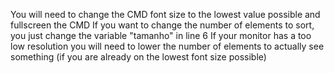 You will need to change the CMD font size to the lowest value possible and fullscreen the CMD
If you want to change the number of elements to sort, you just change the variable "tamanho" in line 6
If your monitor has a too low resolution you will need to lower the number of elements to actually see something (if you are already on the lowest font size possible)
